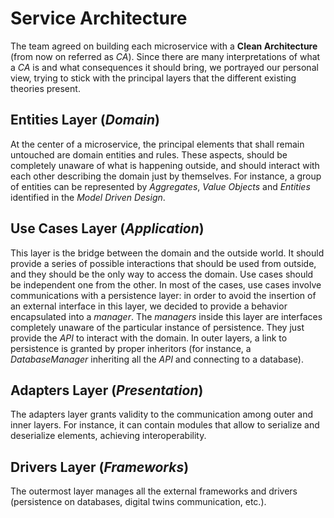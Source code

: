 # Service Architecture

The team agreed on building each microservice with a **Clean Architecture** (from now on referred as _CA_). Since there are many interpretations of what a _CA_ is and what consequences it should bring, we portrayed our personal view, trying to stick with the principal layers that the different existing theories present.

## Entities Layer (_Domain_)

At the center of a microservice, the principal elements that shall remain untouched are domain entities and rules. These aspects, should be completely unaware of what is happening outside, and should interact with each other describing the domain just by themselves. For instance, a group of entities can be represented by _Aggregates_, _Value Objects_ and _Entities_ identified in the _Model Driven Design_. 
 
## Use Cases Layer (_Application_)

This layer is the bridge between the domain and the outside world. It should provide a series of possible interactions that should be used from outside, and they should be the only way to access the domain. Use cases should be independent one from the other. In most of the cases, use cases involve communications with a persistence layer: in order to avoid the insertion of an external interface in this layer, we decided to provide a behavior encapsulated into a _manager_. The _managers_ inside this layer are interfaces completely unaware of the particular instance of persistence. They just provide the _API_ to interact with the domain. In outer layers, a link to persistence is granted by proper inheritors (for instance, a _DatabaseManager_ inheriting all the _API_ and connecting to a database).

## Adapters Layer (_Presentation_)

The adapters layer grants validity to the communication among outer and inner layers. For instance, it can contain modules that allow to serialize and deserialize elements, achieving interoperability.

## Drivers Layer (_Frameworks_)

The outermost layer manages all the external frameworks and drivers (persistence on databases, digital twins communication, etc.).